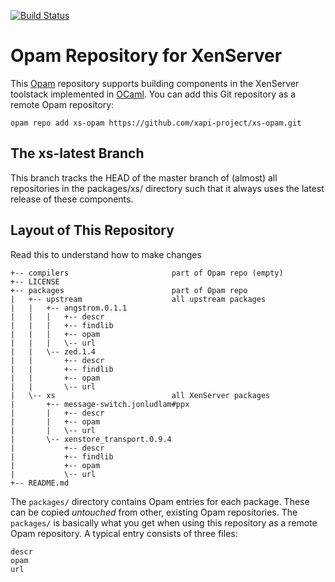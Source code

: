 [![Build Status](https://travis-ci.org/xapi-project/xs-opam.svg?branch=xs-latest)](https://travis-ci.org/xapi-project/xs-opam)

# Opam Repository for XenServer

This [Opam] repository supports building components in the XenServer
toolstack implemented in [OCaml].  You can add this Git repository as a
remote Opam repository:

  ```
  opam repo add xs-opam https://github.com/xapi-project/xs-opam.git
  ```

## The xs-latest Branch

This branch tracks the HEAD of the master branch of (almost) all
repositories in the packages/xs/ directory such that it always uses the
latest release of these components.

## Layout of This Repository

Read this to understand how to make changes

    +-- compilers                       part of Opam repo (empty)
    +-- LICENSE
    +-- packages                        part of Opam repo
    |   +-- upstream                    all upstream packages
    |   |   +-- angstrom.0.1.1
    |   |   |   +-- descr
    |   |   |   +-- findlib
    |   |   |   +-- opam
    |   |   |   \-- url
    |   |   \-- zed.1.4
    |   |       +-- descr
    |   |       +-- findlib
    |   |       +-- opam
    |   |       \-- url
    |   \-- xs                          all XenServer packages
    |       +-- message-switch.jonludlam#ppx
    |       |   +-- descr
    |       |   +-- opam
    |       |   \-- url
    |       \-- xenstore_transport.0.9.4
    |           +-- descr
    |           +-- findlib
    |           +-- opam
    |           \-- url
    +-- README.md

The `packages/` directory contains Opam entries for each package. These
can be copied *untouched* from other, existing Opam repositories. The
`packages/` is basically what you get when using this repository as a
remote Opam repository. A typical entry consists of three files:

    descr
    opam
    url

[Opam]:   http://opam.ocaml.org
[OCaml]:  http:/ocaml.org

